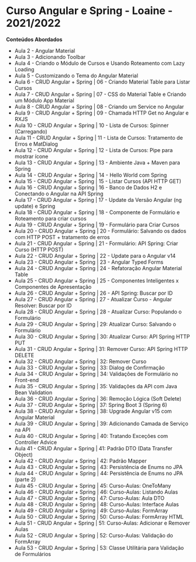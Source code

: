 # Curso Angular e Spring - Loaine - 2021/2022

**Conteúdos Abordados**

 - Aula 2 - Angular Material
 - Aula 3 - Adicionando Toolbar
 - Aula 4 - Criando o Módulo de Cursos e Usando Roteamento com Lazy Loading
 - Aula 5 - Customizando o Tema do Angular Material
 - Aula 6  - CRUD Angular + Spring | 06 - Criando Material Table para Listar Cursos
 - Aula 7  - CRUD Angular + Spring | 07 - CSS do Material Table e Criando um Módulo App Material
 - Aula 8  - CRUD Angular + Spring | 08 - Criando um Service no Angular
 - Aula 9  - CRUD Angular + Spring | 09 - Chamada HTTP Get no Angular e RXJS
 - Aula 10 - CRUD Angular + Spring | 10 - Lista de Cursos: Spinner (Carregando)
 - Aula 11 - CRUD Angular + Spring | 11 - Lista de Cursos: Tratamento de Erros e MatDialog
 - Aula 12 - CRUD Angular + Spring | 12 - Lista de Cursos: Pipe para mostrar ícone
 - Aula 13 - CRUD Angular + Spring | 13 - Ambiente Java + Maven para Spring
 - Aula 14 - CRUD Angular + Spring | 14 - Hello World com Spring
 - Aula 15 - CRUD Angular + Spring | 15 - Listar Cursos (API HTTP GET)
 - Aula 16 - CRUD Angular + Spring | 16 - Banco de Dados H2 e Conectando o Angular na API Spring
 - Aula 17 - CRUD Angular + Spring | 17 - Update da Versão Angular (ng update) e Spring
 - Aula 18 - CRUD Angular + Spring | 18 - Componente de Formulário e Roteamento para criar cursos
 - Aula 19 - CRUD Angular + Spring | 19 - Formulário para Criar Cursos
 - Aula 20 - CRUD Angular + Spring | 20 - Formulário: Salvando os dados com HTTP POST + tratamento de erros
 - Aula 21 - CRUD Angular + Spring | 21 - Formulário: API Spring: Criar Curso (HTTP POST)
 - Aula 22 - CRUD Angular + Spring | 22 - Update para o Angular v14
 - Aula 23 - CRUD Angular + Spring | 23 - Angular Typed Forms
 - Aula 24 - CRUD Angular + Spring | 24 - Refatoração Angular Material Table
 - Aula 25 - CRUD Angular + Spring | 25 - Componentes Inteligentes x Componentes de Apresentação
 - Aula 26 - CRUD Angular + Spring | 26 - API Spring: Buscar por ID
 - Aula 27 - CRUD Angular + Spring | 27 - Atualizar Curso - Angular Resolver: Buscar por ID
 - Aula 28 - CRUD Angular + Spring | 28 - Atualizar Curso: Populando o Formulário
 - Aula 29 - CRUD Angular + Spring | 29: Atualizar Curso: Salvando o Formulário
 - Aula 30 - CRUD Angular + Spring | 30: Atualizar Curso: API Spring HTTP PUT
 - Aula 31 - CRUD Angular + Spring | 31: Remover Curso: API Spring HTTP DELETE
 - Aula 32 - CRUD Angular + Spring | 32: Remover Curso
 - Aula 33 - CRUD Angular + Spring | 33: Dialog de Confirmação
 - Aula 34 - CRUD Angular + Spring | 34: Validações de Formulário no Front-end
 - Aula 35 - CRUD Angular + Spring | 35: Validações da API com Java Bean Validation
 - Aula 36 - CRUD Angular + Spring | 36: Remoção Lógica (Soft Delete)
 - Aula 37 - CRUD Angular + Spring | 37: Spring Boot 3 (Spring 6)
 - Aula 38 - CRUD Angular + Spring | 38: Upgrade Angular v15 com Angular Material
 - Aula 39 - CRUD Angular + Spring | 39: Adicionando Camada de Serviço na API
 - Aula 40 - CRUD Angular + Spring | 40: Tratando Exceções com Controller Advice
 - Aula 41 - CRUD Angular + Spring | 41: Padrão DTO (Data Transfer Object)
 - Aula 42 - CRUD Angular + Spring | 42: Padrão Mapper
 - Aula 43 - CRUD Angular + Spring | 43: Persistência de Enums no JPA
 - Aula 44 - CRUD Angular + Spring | 44: Persistência de Enums no JPA (parte 2)
 - Aula 45 - CRUD Angular + Spring | 45: Curso-Aulas: OneToMany
 - Aula 46 - CRUD Angular + Spring | 46: Curso-Aulas: Listando Aulas
 - Aula 47 - CRUD Angular + Spring | 47: Curso-Aulas: Aula DTO
 - Aula 48 - CRUD Angular + Spring | 48: Curso-Aulas: Interface Aulas
 - Aula 49 - CRUD Angular + Spring | 49: Curso-Aulas: FormArray
 - Aula 50 - CRUD Angular + Spring | 50: Curso-Aulas: FormArray HTML
 - Aula 51 - CRUD Angular + Spring | 51: Curso-Aulas: Adicionar e Remover Aulas
 - Aula 52 - CRUD Angular + Spring | 52: Curso-Aulas: Validação do FormArray
 - Aula 53 - CRUD Angular + Spring | 53: Classe Utilitária para Validação de Formulários
 
 
 